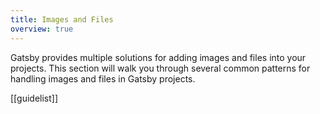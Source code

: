 ```yaml
---
title: Images and Files
overview: true
---
```


Gatsby provides multiple solutions for adding images and files into your projects. This section will walk you through several common patterns for handling images and files in Gatsby projects.

[[guidelist]]
